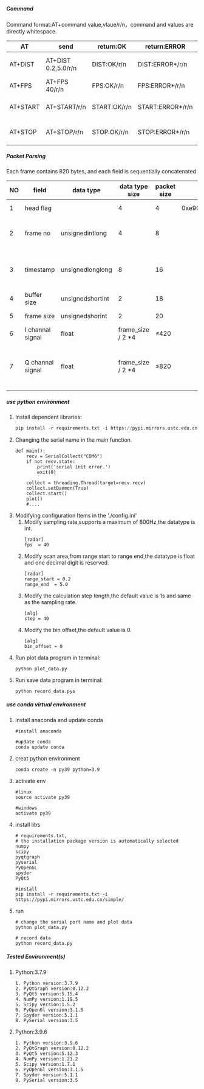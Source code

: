 ##### Command

Command format:AT+command value,vlaue/r/n，command and values are directly whitespace.

| AT       | send                | return:OK    | return:ERROR     | description              |
| -------- | ------------------- | ------------ | ---------------- | ------------------------ |
| AT+DIST  | AT+DIST 0.2,5.0/r/n | DIST:OK/r/n  | DIST:ERROR*/r/n  | Set the radar scan range |
| AT+FPS   | AT+FPS 40/r/n       | FPS:OK/r/n   | FPS:ERROR*/r/n   | Set the radar fps        |
| AT+START | AT+START/r/n        | START:OK/r/n | START:ERROR*/r/n | Start receiving data     |
| AT+STOP  | AT+STOP/r/n         | STOP:OK/r/n  | STOP:ERROR*/r/n  | Stop receiving data      |

##### Packet Parsing

Each frame contains 820 bytes, and each field is sequentially concatenated  

| NO   | field            | data type        | data type size    | packet size | value            | description                                        |
| ---- | ---------------- | ---------------- | ----------------- | ----------- | ---------------- | -------------------------------------------------- |
| 1    | head flag        |                  | 4                 | 4           | 0xe90xcf0x930x72 | data packet head flag                              |
| 2    | frame no         | unsignedintlong  | 4                 | 8           |                  | frame number after radar start                     |
| 3    | timestamp        | unsignedlonglong | 8                 | 16          |                  | the timestamp from device boot to present          |
| 4    | buffer size      | unsignedshortint | 2                 | 18          |                  |                                                    |
| 5    | frame size       | unsignedshorint  | 2                 | 20          |                  | each frame size                                    |
| 6    | I channal signal | float            | frame_size / 2 *4 | ≤420        |                  | frame size <=200                                   |
| 7    | Q channal signal | float            | frame_size / 2 *4 | ≤820        |                  | the Q channal signal follows the I channal  signal |

##### use python environment

1. Install dependent libraries:
    ```python
    pip install -r requirements.txt -i https://pypi.mirrors.ustc.edu.cn/simple/
    ```
2. Changing the serial name in the main function.
    ```
    def main():
        recv = SerialCollect("COM6")
        if not recv.state:
            print('serial init error.')
            exit(0)

        collect = threading.Thread(target=recv.recv)
        collect.setDaemon(True)
        collect.start()
        plot()
        #....
    ```
3. Modifying configuration Items in the './config.ini'
    1. Modify sampling rate,supports a maximum of 800Hz,the datatype is int.
        ```
        [radar]
        fps  = 40
        ```
    2. Modify scan area,from range start to range end,the datatype is float and one decimal digit is reserved.
        ```
        [radar]
        range_start = 0.2
        range_end  = 5.0
        ```
    3. Modify the calculation step length,the default value is 1s and same as the sampling rate.
        ```
        [alg]
        step = 40
        ```
    4. Modify the bin offset,the default value is 0.
        ```
        [alg]
        bin_offset = 0
        ```
4. Run plot data program in terminal:
    ```
    python plot_data.py
    ```
5. Run save data program in terminal:
    ```
    python record_data.pys
    ```
##### use conda virtual environment
1. install anaconda and update conda
    ```
    #install anaconda

    #update conda
    conda update conda
    ```
2. creat python environment
    ```
    conda create -n py39 python=3.9
    ``` 
3. activate env
    ```
    #linux
    source activate py39

    #windows
    activate py39
    ```
4. install libs
    ```
    # requirements.txt,
    # the installation package version is automatically selected
    numpy
    scipy
    pyqtgraph
    pyserial
    PyOpenGL
    spyder
    PyQt5

    #install 
    pip install -r requirements.txt -i https://pypi.mirrors.ustc.edu.cn/simple/

    ```
5. run
    ```
    # change the serial port name and plot data
    python plot_data.py

    # record data
    python record_data.py
    ```
##### Tested Environment(s)
1. Python:3.7.9
    ```
    1. Python version:3.7.9
    2. PyQtGraph version:0.12.2
    3. PyQt5 version:5.15.4
    4. NumPy version:1.19.5
    5. Scipy version:1.5.2
    6. PyOpenGl version:3.1.5
    7. Spyder version:5.1.1
    8. PySerial version:3.5
    ```
2. Python:3.9.6
    ```
    1. Python version:3.9.6
    2. PyQtGraph version:0.12.2
    3. PyQt5 version:5.12.3
    4. NumPy version:1.21.2
    5. Scipy version:1.7.1
    6. PyOpenGl version:3.1.5
    7. Spyder version:5.1.1
    8. PySerial version:3.5
    ```